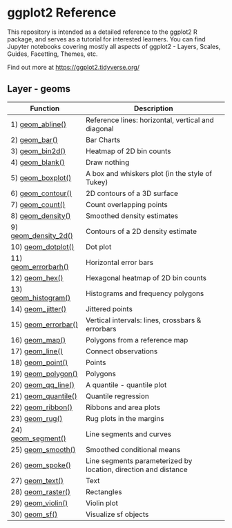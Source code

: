 # ggplot2 Reference
This repository is intended as a detailed reference to the ggplot2 R package, and serves as a tutorial for interested learners.
You can find Jupyter notebooks covering mostly all aspects of ggplot2 - Layers, Scales, Guides, Facetting, Themes, etc.

Find out more at https://ggplot2.tidyverse.org/

## Layer - geoms
| Function | Description |
| --- | --- |
| 1) [geom_abline()][1] | Reference lines: horizontal, vertical and diagonal |
| 2) [geom_bar()][2] | Bar Charts |
| 3) [geom_bin2d()][3] | Heatmap of 2D bin counts |
| 4) [geom_blank()][4] | Draw nothing |
| 5) [geom_boxplot()][5] | A box and whiskers plot (in the style of Tukey) |
| 6) [geom_contour()][6] | 2D contours of a 3D surface |
| 7) [geom_count()][7] | Count overlapping points |
| 8) [geom_density()][8] | Smoothed density estimates |
| 9) [geom_density_2d()][9] | Contours of a 2D density estimate |
| 10) [geom_dotplot()][10] | Dot plot |
| 11) [geom_errorbarh()][11] | Horizontal error bars |
| 12) [geom_hex()][12] | Hexagonal heatmap of 2D bin counts |
| 13) [geom_histogram()][13] | Histograms and frequency polygons |
| 14) [geom_jitter()][14] | Jittered points |
| 15) [geom_errorbar()][15] | Vertical intervals: lines, crossbars & errorbars |
| 16) [geom_map()][16] | Polygons from a reference map |
| 17) [geom_line()][17] | Connect observations |
| 18) [geom_point()][18] | Points |
| 19) [geom_polygon()][19] | Polygons |
| 20) [geom_qq_line()][20] | A quantile - quantile plot |
| 21) [geom_quantile()][21] | Quantile regression |
| 22) [geom_ribbon()][22] | Ribbons and area plots |
| 23) [geom_rug()][23] | Rug plots in the margins |
| 24) [geom_segment()][24] | Line segments and curves |
| 25) [geom_smooth()][25] | Smoothed conditional means |
| 26) [geom_spoke()][26] | Line segments parameterized by location, direction and distance |
| 27) [geom_text()][27] | Text |
| 28) [geom_raster()][28] | Rectangles |
| 29) [geom_violin()][29] | Violin plot |
| 30) [geom_sf()][30] | Visualize sf objects |

[1]: https://github.com/Anacoder1/ggplot2_Reference/blob/master/Layers%20-%20geoms/geom_abline().ipynb
[2]: https://github.com/Anacoder1/ggplot2_Reference/blob/master/Layers%20-%20geoms/geom_bar().ipynb
[3]: https://github.com/Anacoder1/ggplot2_Reference/blob/master/Layers%20-%20geoms/geom_bin2d().ipynb
[4]: https://github.com/Anacoder1/ggplot2_Reference/blob/master/Layers%20-%20geoms/geom_blank().ipynb
[5]: https://github.com/Anacoder1/ggplot2_Reference/blob/master/Layers%20-%20geoms/geom_boxplot().ipynb
[6]: https://github.com/Anacoder1/ggplot2_Reference/blob/master/Layers%20-%20geoms/geom_contour().ipynb
[7]: https://github.com/Anacoder1/ggplot2_Reference/blob/master/Layers%20-%20geoms/geom_count().ipynb
[8]: https://github.com/Anacoder1/ggplot2_Reference/blob/master/Layers%20-%20geoms/geom_density().ipynb
[9]: https://github.com/Anacoder1/ggplot2_Reference/blob/master/Layers%20-%20geoms/geom_density_2d().ipynb
[10]: https://github.com/Anacoder1/ggplot2_Reference/blob/master/Layers%20-%20geoms/geom_dotplot().ipynb
[11]: https://github.com/Anacoder1/ggplot2_Reference/blob/master/Layers%20-%20geoms/geom_errorbarh().ipynb
[12]: https://github.com/Anacoder1/ggplot2_Reference/blob/master/Layers%20-%20geoms/geom_hex().ipynb
[13]: https://github.com/Anacoder1/ggplot2_Reference/blob/master/Layers%20-%20geoms/geom_histogram().ipynb
[14]: https://github.com/Anacoder1/ggplot2_Reference/blob/master/Layers%20-%20geoms/geom_jitter().ipynb
[15]: https://github.com/Anacoder1/ggplot2_Reference/blob/master/Layers%20-%20geoms/geom_errorbar().ipynb
[16]: https://github.com/Anacoder1/ggplot2_Reference/blob/master/Layers%20-%20geoms/geom_map().ipynb
[17]: https://github.com/Anacoder1/ggplot2_Reference/blob/master/Layers%20-%20geoms/geom_line().ipynb
[18]: https://github.com/Anacoder1/ggplot2_Reference/blob/master/Layers%20-%20geoms/geom_point().ipynb
[19]: https://github.com/Anacoder1/ggplot2_Reference/blob/master/Layers%20-%20geoms/geom_polygon().ipynb
[20]: https://github.com/Anacoder1/ggplot2_Reference/blob/master/Layers%20-%20geoms/geom_qq_line().ipynb
[21]: https://github.com/Anacoder1/ggplot2_Reference/blob/master/Layers%20-%20geoms/geom_quantile().ipynb
[22]: https://github.com/Anacoder1/ggplot2_Reference/blob/master/Layers%20-%20geoms/geom_ribbon().ipynb
[23]: https://github.com/Anacoder1/ggplot2_Reference/blob/master/Layers%20-%20geoms/geom_rug().ipynb
[24]: https://github.com/Anacoder1/ggplot2_Reference/blob/master/Layers%20-%20geoms/geom_segment().ipynb
[25]: https://github.com/Anacoder1/ggplot2_Reference/blob/master/Layers%20-%20geoms/geom_smooth().ipynb
[26]: https://github.com/Anacoder1/ggplot2_Reference/blob/master/Layers%20-%20geoms/geom_spoke().ipynb
[27]: https://github.com/Anacoder1/ggplot2_Reference/blob/master/Layers%20-%20geoms/geom_text().ipynb
[28]: https://github.com/Anacoder1/ggplot2_Reference/blob/master/Layers%20-%20geoms/geom_raster().ipynb
[29]: https://github.com/Anacoder1/ggplot2_Reference/blob/master/Layers%20-%20geoms/geom_violin().ipynb
[30]: https://github.com/Anacoder1/ggplot2_Reference/blob/master/Layers%20-%20geoms/geom_sf().ipynb
